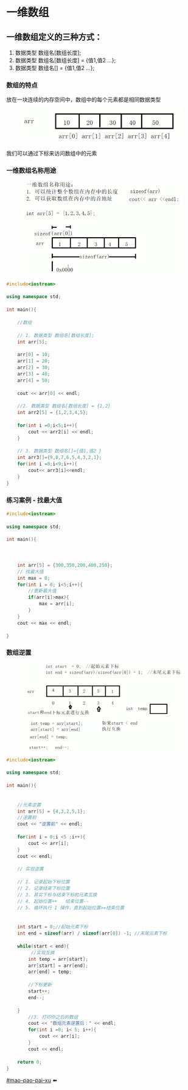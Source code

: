 # 一维数组

## 一维数组定义的三种方式：

1. 数据类型 数组名\[数组长度];
2. 数据类型 数组名\[数组长度] = {值1,值2 ...};
3. 数据类型 数组名\[] = {值1,值2 ...};

### 数组的特点

放在一块连续的内存空间中，数组中的每个元素都是相同数据类型

<figure><img src="../../.gitbook/assets/image (2) (1) (1) (1).png" alt=""><figcaption></figcaption></figure>

我们可以通过下标来访问数组中的元素

### 一维数组名称用途

<figure><img src="../../.gitbook/assets/image (3) (1).png" alt=""><figcaption></figcaption></figure>

```cpp
#include<iostream>

using namespace std;

int main(){

    //数组

    // 1. 数据类型 数组名[数组长度];
    int arr[5];

    arr[0] = 10;
    arr[1] = 20;
    arr[2] = 30;
    arr[3] = 40;
    arr[4] = 50;

    cout << arr[0] << endl;

    //2. 数据类型 数组名[数组长度] = {1,2}
    int arr2[5] = {1,2,3,4,5};

    for(int i =0;i<5;i++){
        cout << arr2[i] << endl;
    }

    // 3. 数据类型 数组名[]={值1,值2 }
    int arr3[]={9,8,7,6,5,4,3,2,1};
    for(int i =0;i<9;i++){
        cout<< arr3[i]<<endl;
    }
}
```

### 练习案例 - 找最大值

```cpp
#include<iostream>

using namespace std;

int main(){

   

    int arr[5] = {300,350,200,400,250};
    // 找最大值
    int max = 0;
    for(int i = 0; i<5;i++){
        //更新最大值
        if(arr[i]>max){
            max = arr[i];
        }
    }
    cout << max << endl;
    
}
```

### 数组逆置

<figure><img src="../../.gitbook/assets/image (1) (1) (1) (1) (1) (1).png" alt=""><figcaption></figcaption></figure>

```cpp
#include<iostream>

using namespace std;

int main(){


    //元素逆置
    int arr[5] = {4,3,2,5,1};
    //逆置前
    cout << "逆置前" << endl;

    for(int i = 0;i <5 ;i++){
        cout << arr[i];
    }
    cout << endl;
    
    // 实现逆置
 
    // 1. 记录起始下标位置
    // 2. 记录结束下标位置
    // 3. 其实下标与结束下标的元素互换
    // 4. 起始位置++   结束位置--
    // 5. 循环执行 1 操作，直到起始位置>=结束位置


    int start = 0;//起始元素下标
    int end = sizeof(arr) / sizeof(arr[0]) -1; //末尾元素下标

    while(start < end){
         //实现互换
        int temp = arr[start];
        arr[start] = arr[end];
        arr[end] = temp;

        //下标更新
        start++;
        end--;
        
    }  
        //3. 打印你之后的数组
        cout << "数组元素逆置后：" << endl;
        for(int i =0; i< 5; i++){
            cout << arr[i];
        }
        cout << endl;

    return 0;
}
```

[#mao-pao-pai-xu](../../biao-zhun-ku/chang-yong-suan-fa/pai-xu.md#mao-pao-pai-xu "mention") ⬅️
